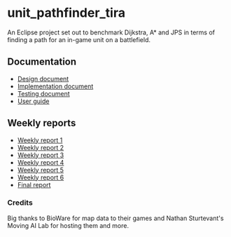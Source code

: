 # unit_pathfinder_tira
An Eclipse project set out to benchmark Dijkstra, A* and JPS in terms of finding a path for an in-game unit on a battlefield.

## Documentation
* [Design document](https://github.com/jompero/unit_pathfinder_tira/blob/master/Documentation/Design%20document.md)
* [Implementation document](https://github.com/jompero/unit_pathfinder_tira/blob/master/Documentation/Implementation%20document.md)
* [Testing document](https://github.com/jompero/unit_pathfinder_tira/blob/master/Documentation/Testing%20document.md)
* [User guide](https://github.com/jompero/unit_pathfinder_tira/blob/master/Documentation/User%20guide.md)

## Weekly reports
* [Weekly report 1](https://github.com/jompero/unit_pathfinder_tira/blob/master/Documentation/Weekly_report_1.md)
* [Weekly report 2](https://github.com/jompero/unit_pathfinder_tira/blob/master/Documentation/Weekly_report_2.md)
* [Weekly report 3](https://github.com/jompero/unit_pathfinder_tira/blob/master/Documentation/Weekly_report_3.md)
* [Weekly report 4](https://github.com/jompero/unit_pathfinder_tira/blob/master/Documentation/Weekly_report_4.md)
* [Weekly report 5](https://github.com/jompero/unit_pathfinder_tira/blob/master/Documentation/Weekly_report_5.md)
* [Weekly report 6](https://github.com/jompero/unit_pathfinder_tira/blob/master/Documentation/Weekly_report_6.md)
* [Final report](https://github.com/jompero/unit_pathfinder_tira/blob/master/Documentation/Final_report.md)

### Credits
Big thanks to BioWare for map data to their games and Nathan Sturtevant's Moving AI Lab for hosting them and more.